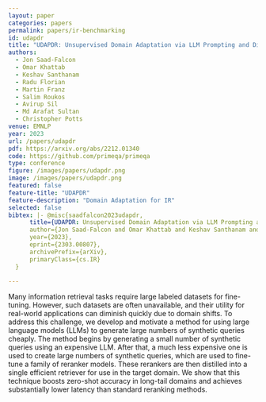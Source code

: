 ```yaml
---
layout: paper
categories: papers
permalink: papers/ir-benchmarking
id: udapdr
title: "UDAPDR: Unsupervised Domain Adaptation via LLM Prompting and Distillation of Rerankers"
authors: 
  - Jon Saad-Falcon
  - Omar Khattab
  - Keshav Santhanam
  - Radu Florian
  - Martin Franz
  - Salim Roukos
  - Avirup Sil
  - Md Arafat Sultan
  - Christopher Potts
venue: EMNLP
year: 2023
url: /papers/udapdr
pdf: https://arxiv.org/abs/2212.01340
code: https://github.com/primeqa/primeqa
type: conference
figure: /images/papers/udapdr.png
image: /images/papers/udapdr.png
featured: false
feature-title: "UDAPDR"
feature-description: "Domain Adaptation for IR"
selected: false
bibtex: |- @misc{saadfalcon2023udapdr,
      title={UDAPDR: Unsupervised Domain Adaptation via LLM Prompting and Distillation of Rerankers}, 
      author={Jon Saad-Falcon and Omar Khattab and Keshav Santhanam and Radu Florian and Martin Franz and Salim Roukos and Avirup Sil and Md Arafat Sultan and Christopher Potts},
      year={2023},
      eprint={2303.00807},
      archivePrefix={arXiv},
      primaryClass={cs.IR}
  }
  
---
```


Many information retrieval tasks require large labeled datasets for fine-tuning. 
However, such datasets are often unavailable, and their utility for real-world 
applications can diminish quickly due to domain shifts. To address this challenge, 
we develop and motivate a method for using large language models (LLMs) to generate 
large numbers of synthetic queries cheaply. The method begins by generating a small 
number of synthetic queries using an expensive LLM. After that, a much less expensive 
one is used to create large numbers of synthetic queries, which are used to fine-tune 
a family of reranker models. These rerankers are then distilled into a single efficient 
retriever for use in the target domain. We show that this technique boosts zero-shot 
accuracy in long-tail domains and achieves substantially lower latency than standard reranking methods.
